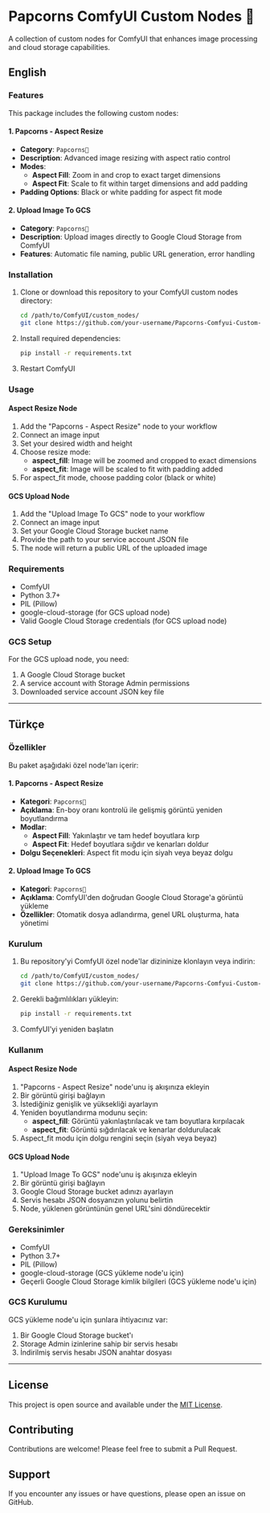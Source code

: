 # Papcorns ComfyUI Custom Nodes 🍿

A collection of custom nodes for ComfyUI that enhances image processing and cloud storage capabilities.

## English

### Features

This package includes the following custom nodes:

#### 1. **Papcorns - Aspect Resize**
- **Category**: `Papcorns🍿`
- **Description**: Advanced image resizing with aspect ratio control
- **Modes**:
  - **Aspect Fill**: Zoom in and crop to exact target dimensions
  - **Aspect Fit**: Scale to fit within target dimensions and add padding
- **Padding Options**: Black or white padding for aspect fit mode

#### 2. **Upload Image To GCS**
- **Category**: `Papcorns🍿`
- **Description**: Upload images directly to Google Cloud Storage from ComfyUI
- **Features**: Automatic file naming, public URL generation, error handling

### Installation

1. Clone or download this repository to your ComfyUI custom nodes directory:
   ```bash
   cd /path/to/ComfyUI/custom_nodes/
   git clone https://github.com/your-username/Papcorns-Comfyui-Custom-Nodes.git
   ```

2. Install required dependencies:
   ```bash
   pip install -r requirements.txt
   ```

3. Restart ComfyUI

### Usage

#### Aspect Resize Node
1. Add the "Papcorns - Aspect Resize" node to your workflow
2. Connect an image input
3. Set your desired width and height
4. Choose resize mode:
   - **aspect_fill**: Image will be zoomed and cropped to exact dimensions
   - **aspect_fit**: Image will be scaled to fit with padding added
5. For aspect_fit mode, choose padding color (black or white)

#### GCS Upload Node
1. Add the "Upload Image To GCS" node to your workflow
2. Connect an image input
3. Set your Google Cloud Storage bucket name
4. Provide the path to your service account JSON file
5. The node will return a public URL of the uploaded image

### Requirements

- ComfyUI
- Python 3.7+
- PIL (Pillow)
- google-cloud-storage (for GCS upload node)
- Valid Google Cloud Storage credentials (for GCS upload node)

### GCS Setup

For the GCS upload node, you need:
1. A Google Cloud Storage bucket
2. A service account with Storage Admin permissions
3. Downloaded service account JSON key file

---

## Türkçe

### Özellikler

Bu paket aşağıdaki özel node'ları içerir:

#### 1. **Papcorns - Aspect Resize**
- **Kategori**: `Papcorns🍿`
- **Açıklama**: En-boy oranı kontrolü ile gelişmiş görüntü yeniden boyutlandırma
- **Modlar**:
  - **Aspect Fill**: Yakınlaştır ve tam hedef boyutlara kırp
  - **Aspect Fit**: Hedef boyutlara sığdır ve kenarları doldur
- **Dolgu Seçenekleri**: Aspect fit modu için siyah veya beyaz dolgu

#### 2. **Upload Image To GCS**
- **Kategori**: `Papcorns🍿`
- **Açıklama**: ComfyUI'den doğrudan Google Cloud Storage'a görüntü yükleme
- **Özellikler**: Otomatik dosya adlandırma, genel URL oluşturma, hata yönetimi

### Kurulum

1. Bu repository'yi ComfyUI özel node'lar dizininize klonlayın veya indirin:
   ```bash
   cd /path/to/ComfyUI/custom_nodes/
   git clone https://github.com/your-username/Papcorns-Comfyui-Custom-Nodes.git
   ```

2. Gerekli bağımlılıkları yükleyin:
   ```bash
   pip install -r requirements.txt
   ```

3. ComfyUI'yi yeniden başlatın

### Kullanım

#### Aspect Resize Node
1. "Papcorns - Aspect Resize" node'unu iş akışınıza ekleyin
2. Bir görüntü girişi bağlayın
3. İstediğiniz genişlik ve yüksekliği ayarlayın
4. Yeniden boyutlandırma modunu seçin:
   - **aspect_fill**: Görüntü yakınlaştırılacak ve tam boyutlara kırpılacak
   - **aspect_fit**: Görüntü sığdırılacak ve kenarlar doldurulacak
5. Aspect_fit modu için dolgu rengini seçin (siyah veya beyaz)

#### GCS Upload Node
1. "Upload Image To GCS" node'unu iş akışınıza ekleyin
2. Bir görüntü girişi bağlayın
3. Google Cloud Storage bucket adınızı ayarlayın
4. Servis hesabı JSON dosyanızın yolunu belirtin
5. Node, yüklenen görüntünün genel URL'sini döndürecektir

### Gereksinimler

- ComfyUI
- Python 3.7+
- PIL (Pillow)
- google-cloud-storage (GCS yükleme node'u için)
- Geçerli Google Cloud Storage kimlik bilgileri (GCS yükleme node'u için)

### GCS Kurulumu

GCS yükleme node'u için şunlara ihtiyacınız var:
1. Bir Google Cloud Storage bucket'ı
2. Storage Admin izinlerine sahip bir servis hesabı
3. İndirilmiş servis hesabı JSON anahtar dosyası

---

## License

This project is open source and available under the [MIT License](LICENSE).

## Contributing

Contributions are welcome! Please feel free to submit a Pull Request.

## Support

If you encounter any issues or have questions, please open an issue on GitHub.